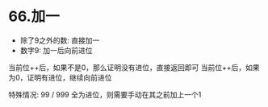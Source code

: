 # 66.加一

- 除了9之外的数: 直接加一
- 数字9: 加一后向前进位

当前位++后，如果不是0，那么证明没有进位，直接返回即可
当前位++后，如果为0，证明有进位，继续向前进位

特殊情况: 99 / 999 全为进位，则需要手动在其之前加上一个1